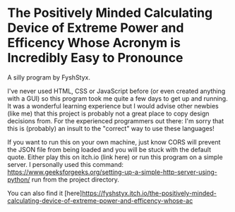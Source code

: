 # The Positively Minded Calculating Device of Extreme Power and Efficency Whose Acronym is Incredibly Easy to Pronounce

A silly program by FyshStyx.

I've never used HTML, CSS or JavaScript before (or even created anything with a GUI) so this program took me quite a few days to get up and running. It was a wonderful learning experience but I would advise other newbies (like me) that this project is probably not a great place to copy design decisions from. For the experienced programmers out there: I'm sorry that this is (probably) an insult to the "correct" way to use these languages!

If you want to run this on your own machine, just know CORS will prevent the JSON file from being loaded and you will be stuck with the default quote. Either play this on itch.io (link here) or run this program on a simple server. I personally used this command: https://www.geeksforgeeks.org/setting-up-a-simple-http-server-using-python/ run from the project directory. 

You can also find it [here]<https://fyshstyx.itch.io/the-positively-minded-calculating-device-of-extreme-power-and-efficency-whose-ac>
